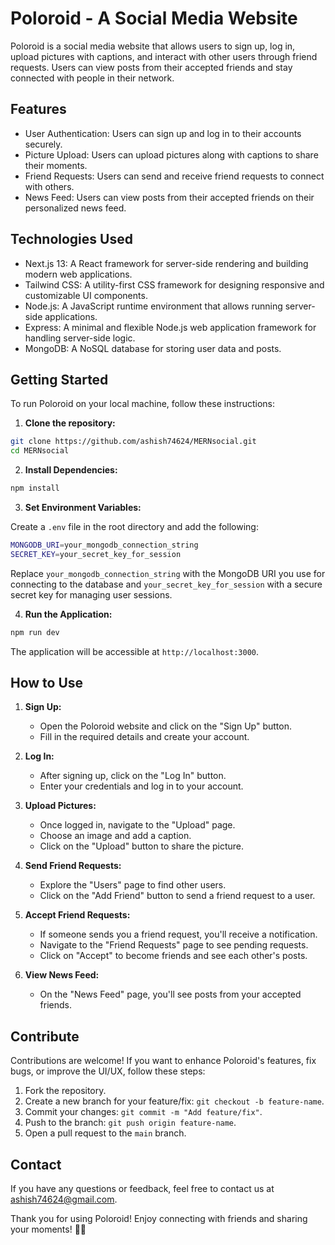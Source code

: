 # Poloroid - A Social Media Website

Poloroid is a social media website that allows users to sign up, log in, upload pictures with captions, and interact with other users through friend requests. Users can view posts from their accepted friends and stay connected with people in their network.


## Features

- User Authentication: Users can sign up and log in to their accounts securely.
- Picture Upload: Users can upload pictures along with captions to share their moments.
- Friend Requests: Users can send and receive friend requests to connect with others.
- News Feed: Users can view posts from their accepted friends on their personalized news feed.

## Technologies Used

- Next.js 13: A React framework for server-side rendering and building modern web applications.
- Tailwind CSS: A utility-first CSS framework for designing responsive and customizable UI components.
- Node.js: A JavaScript runtime environment that allows running server-side applications.
- Express: A minimal and flexible Node.js web application framework for handling server-side logic.
- MongoDB: A NoSQL database for storing user data and posts.

## Getting Started

To run Poloroid on your local machine, follow these instructions:

1. **Clone the repository:**

```bash
git clone https://github.com/ashish74624/MERNsocial.git
cd MERNsocial
```

2. **Install Dependencies:**

```bash
npm install
```

3. **Set Environment Variables:**

Create a `.env` file in the root directory and add the following:

```bash
MONGODB_URI=your_mongodb_connection_string
SECRET_KEY=your_secret_key_for_session
```

Replace `your_mongodb_connection_string` with the MongoDB URI you use for connecting to the database and `your_secret_key_for_session` with a secure secret key for managing user sessions.

4. **Run the Application:**

```bash
npm run dev
```

The application will be accessible at `http://localhost:3000`.

## How to Use

1. **Sign Up:**
   - Open the Poloroid website and click on the "Sign Up" button.
   - Fill in the required details and create your account.

2. **Log In:**
   - After signing up, click on the "Log In" button.
   - Enter your credentials and log in to your account.

3. **Upload Pictures:**
   - Once logged in, navigate to the "Upload" page.
   - Choose an image and add a caption.
   - Click on the "Upload" button to share the picture.

4. **Send Friend Requests:**
   - Explore the "Users" page to find other users.
   - Click on the "Add Friend" button to send a friend request to a user.

5. **Accept Friend Requests:**
   - If someone sends you a friend request, you'll receive a notification.
   - Navigate to the "Friend Requests" page to see pending requests.
   - Click on "Accept" to become friends and see each other's posts.

6. **View News Feed:**
   - On the "News Feed" page, you'll see posts from your accepted friends.

## Contribute

Contributions are welcome! If you want to enhance Poloroid's features, fix bugs, or improve the UI/UX, follow these steps:

1. Fork the repository.
2. Create a new branch for your feature/fix: `git checkout -b feature-name`.
3. Commit your changes: `git commit -m "Add feature/fix"`.
4. Push to the branch: `git push origin feature-name`.
5. Open a pull request to the `main` branch.


## Contact

If you have any questions or feedback, feel free to contact us at ashish74624@gmail.com.

Thank you for using Poloroid! Enjoy connecting with friends and sharing your moments! 📸✨